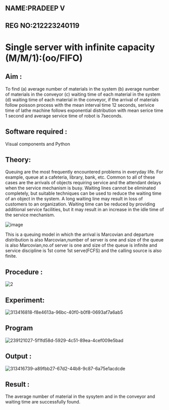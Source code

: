 ## NAME:PRADEEP V
## REG NO:212223240119

# Single server with infinite capacity (M/M/1):(oo/FIFO)
## Aim :
To find (a) average number of materials in the system (b) average number of materials in the conveyor (c) waiting time of each material in the system (d) waiting time of each material in the conveyor, if the arrival  of materials follow poisson process with the mean interval time 12 seconds, serivice time of lathe machine follows exponential distribution with mean serice time 1 second and average service time of robot is 7seconds.

## Software required :
Visual components and Python

## Theory:
Queuing are the most frequently encountered problems in everyday life. For example, queue at a cafeteria, library, bank, etc. Common to all of these cases are the arrivals of objects requiring service and the attendant delays when the service mechanism is busy. Waiting lines cannot be eliminated completely, but suitable techniques can be used to reduce the waiting time of an object in the system. A long waiting line may result in loss of customers to an organization. Waiting time can be reduced by providing additional service facilities, but it may result in an increase in the idle time of the service mechanism.

![image](1.png)

This is a queuing model in which the arrival is Marcovian and departure distribution is also Marcovian,number of server is one and size of the queue is also Marcovian,no.of server is one and size of the queue is infinite and service discipline is 1st come 1st serve(FCFS) and the calling source is also finite.

## Procedure :
![2](https://github.com/velupradeep/Single-server-infinite-capacity---Markov-Model/assets/150329341/dd6394ea-48c6-4bf8-bf51-84aeb4da1d8a)






## Experiment:
![313416818-f8e4613a-96bc-40f0-b0f8-0693af7a6ab5](https://github.com/velupradeep/Single-server-infinite-capacity---Markov-Model/assets/150329341/a3118673-565c-4200-b596-54f6046d1bd8)



 
## Program
![239121027-5f1fd58d-5929-4c51-89ea-4cef009e5bad](https://github.com/velupradeep/Single-server-infinite-capacity---Markov-Model/assets/150329341/76ccd893-12ec-46c1-b218-805583f36570)



## Output :
![313416739-a89fbb27-67d2-44b8-9c87-6a75e1acdcde](https://github.com/velupradeep/Single-server-infinite-capacity---Markov-Model/assets/150329341/5fffbdbc-9c9c-4df9-a099-0d070efe6d77)


## Result :
The average number of material in the sysytem and in the conveyor and waiting time are successfully found.

